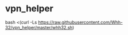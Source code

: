 ﻿# vpn_helper

bash <(curl -Ls https://raw.githubusercontent.com/Whh-32/vpn_helper/master/whh32.sh)
